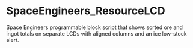 # SpaceEngineers_ResourceLCD
Space Engineers programmable block script that shows sorted ore and ingot totals on separate LCDs with aligned columns and an ice low-stock alert.
